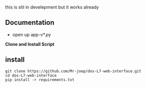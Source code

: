 this is stil in develepment 
but it works already


## Documentation
* open up app-v*.py 


**Clone and Install Script**

## install
```shell script
git clone https://github.com/Mr-joep/dos-L7-web-interface.git
cd dos-L7-web-interface
pip install -r requirements.txt
```
